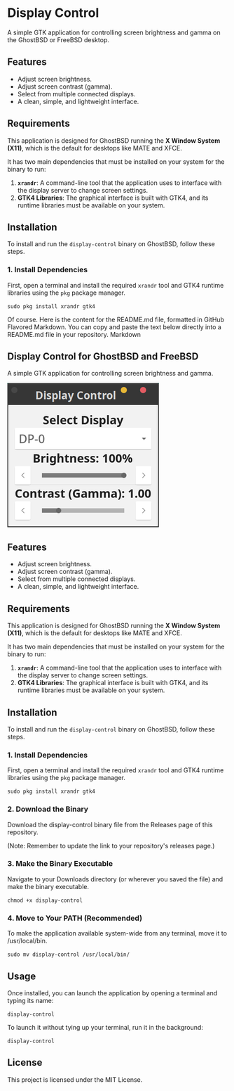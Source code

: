 # Display Control

A simple GTK application for controlling screen brightness and gamma on the GhostBSD or FreeBSD desktop.

## Features

- Adjust screen brightness.
- Adjust screen contrast (gamma).
- Select from multiple connected displays.
- A clean, simple, and lightweight interface.

## Requirements

This application is designed for GhostBSD running the **X Window System (X11)**, which is the default for desktops like MATE and XFCE.

It has two main dependencies that must be installed on your system for the binary to run:

1.  **`xrandr`**: A command-line tool that the application uses to interface with the display server to change screen settings.
2.  **GTK4 Libraries**: The graphical interface is built with GTK4, and its runtime libraries must be available on your system.

## Installation

To install and run the `display-control` binary on GhostBSD, follow these steps.

### 1. Install Dependencies

First, open a terminal and install the required `xrandr` tool and GTK4 runtime libraries using the `pkg` package manager.

```
sudo pkg install xrandr gtk4
```

Of course. Here is the content for the README.md file, formatted in GitHub Flavored Markdown. You can copy and paste the text below directly into a README.md file in your repository.
Markdown

## Display Control for GhostBSD and FreeBSD

A simple GTK application for controlling screen brightness and gamma.

![Screenshot of Display Control](screenshot.png)


## Features

- Adjust screen brightness.
- Adjust screen contrast (gamma).
- Select from multiple connected displays.
- A clean, simple, and lightweight interface.

## Requirements

This application is designed for GhostBSD running the **X Window System (X11)**, which is the default for desktops like MATE and XFCE.

It has two main dependencies that must be installed on your system for the binary to run:

1.  **`xrandr`**: A command-line tool that the application uses to interface with the display server to change screen settings.
2.  **GTK4 Libraries**: The graphical interface is built with GTK4, and its runtime libraries must be available on your system.

## Installation

To install and run the `display-control` binary on GhostBSD, follow these steps.

### 1. Install Dependencies

First, open a terminal and install the required `xrandr` tool and GTK4 runtime libraries using the `pkg` package manager.

```
sudo pkg install xrandr gtk4
```

### 2. Download the Binary

Download the display-control binary file from the Releases page of this repository.

(Note: Remember to update the link to your repository's releases page.)

### 3. Make the Binary Executable

Navigate to your Downloads directory (or wherever you saved the file) and make the binary executable.

```
chmod +x display-control
```

### 4. Move to Your PATH (Recommended)

To make the application available system-wide from any terminal, move it to /usr/local/bin.
```
sudo mv display-control /usr/local/bin/
```

## Usage

Once installed, you can launch the application by opening a terminal and typing its name:

```
display-control
```

To launch it without tying up your terminal, run it in the background:
```
display-control
```

## License

This project is licensed under the MIT License.

